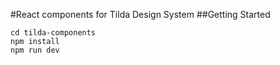 #React components for Tilda Design System
##Getting Started
```
cd tilda-components
npm install
npm run dev
```
